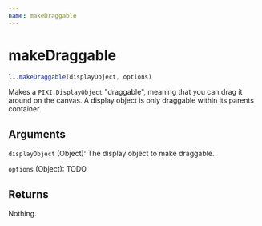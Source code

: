```yaml
---
name: makeDraggable
---
```


# makeDraggable

```js
l1.makeDraggable(displayObject, options)
```

Makes a `PIXI.DisplayObject` "draggable", meaning that you can drag it around on the canvas. A display object is only draggable within its parents container.

## Arguments

`displayObject` (Object): The display object to make draggable.

`options` (Object): TODO

## Returns

Nothing.
